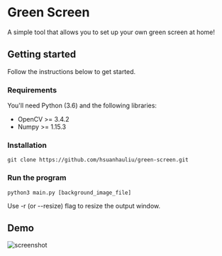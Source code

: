 # Green Screen
A simple tool that allows you to set up your own green screen at home!

## Getting started
Follow the instructions below to get started.

### Requirements
You'll need Python (3.6) and the following libraries:
- OpenCV >= 3.4.2
- Numpy >= 1.15.3

### Installation
```
git clone https://github.com/hsuanhauliu/green-screen.git
```

### Run the program
```
python3 main.py [background_image_file]
```

Use -r (or --resize) flag to resize the output window.

## Demo
![screenshot](demos/demo1.gif "demo")
